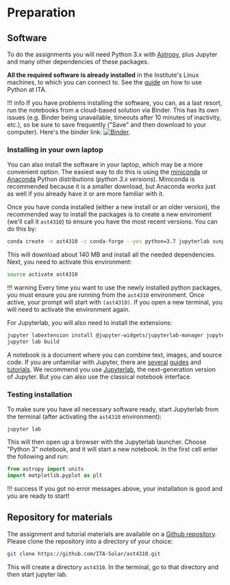 # Preparation


## Software

To do the assignments you will need Python 3.x with [Astropy](https://www.astropy.org/), plus Jupyter and many other dependencies of these packages.

**All the required software is already installed** in the Institute's Linux machines, to which you can connect to. See the  [guide](https://www.mn.uio.no/astro/english/services/it/help/programming/using-python.html) on how to use Python at ITA.

!!! info
    If you have problems installing the software, you can, as a last resort, run the notebooks from a cloud-based solution via Binder. This has its own issues (e.g. Binder being unavailable, timeouts after 10 minutes of inactivity, etc.), so be sure to save frequently ("Save" and then download to your computer). Here's the binder link: [![Binder](https://mybinder.org/badge_logo.svg)](https://mybinder.org/v2/gh/ita-solar/ast4310/master?urlpath=lab/tree/notebooks).

### Installing in your own laptop

You can also install the software in your laptop, which may be a more convenient option. The easiest way to do this is using the [miniconda](https://conda.io/miniconda.html) or [Anaconda](https://www.anaconda.com/download/) Python distributions (*python 3.x versions*). Miniconda is recommended because it is a smaller download, but Anaconda works just as well if you already have it or are more familiar with it.

Once you have conda installed (either a new install or an older version), the recommended way to install the packages is to create a new enviroment (we'll call it `ast4310`) to ensure you have the most recent versions. You can do this by:

``` bash
conda create -n ast4310 -c conda-forge --yes python=3.7 jupyterlab sunpy ipympl bqplot nodejs
```

This will download about 140 MB and install all the needed dependencies. Next, you need to activate this environment:

``` bash
source activate ast4310
```

!!! warning
    Every time you want to use the newly installed python packages, you must ensure you are running from the `ast4310` environment. Once active, your prompt will start with `(ast4310)`. If you open a new terminal, you will need to activate the environment again.


For Jupyterlab, you will also need to install the extensions:

``` bash
jupyter labextension install @jupyter-widgets/jupyterlab-manager jupyter-matplotlib
jupyter lab build
```

A notebook is a document where you can combine text, images, and source code. If you are unfamiliar with Jupyter, there are [several](https://jupyter-notebook.readthedocs.io/en/stable/) [guides](https://www.youtube.com/watch?v=HW29067qVWk) and [tutorials](https://www.datacamp.com/community/tutorials/tutorial-jupyter-notebook). We recommend you use [Jupyterlab](https://jupyterlab.readthedocs.io/en/latest/), the next-generation version of Jupyter. But you can also use the classical notebook interface.

### Testing installation

To make sure you have all necessary software ready, start Jupyterlab from the terminal (after activating the `ast4310` environment):

```
jupyter lab
```

This will then open up a browser with the Jupyterlab launcher. Choose "Python 3" notebook, and it will start a new notebook. In the first cell enter the following and run:

``` python
from astropy import units
import matplotlib.pyplot as plt
```

!!! success
    If you got no error messages above, your installation is good and you are ready to start!

## Repository for materials

The assignment and tutorial materials are available on a [Github repository](https://github.com/ita-solar/ast4310). Please clone the repository into a directory of your choice:

```bash
git clone https://github.com/ITA-Solar/ast4310.git
```

This will create a directory `ast4310`. In the terminal, go to that directory and then start jupyter lab.
